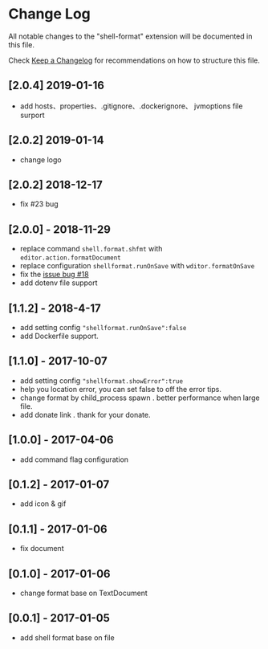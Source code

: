 # Change Log
All notable changes to the "shell-format" extension will be documented in this file.

Check [Keep a Changelog](http://keepachangelog.com/) for recommendations on how to structure this file.
## [2.0.4] 2019-01-16
-  add hosts、properties、.gitignore、.dockerignore、 jvmoptions file surport
## [2.0.2] 2019-01-14
-  change logo
  
## [2.0.2] 2018-12-17
- fix #23  bug

##  [2.0.0] - 2018-11-29
- replace command `shell.format.shfmt` with `editor.action.formatDocument`
- replace configuration `shellformat.runOnSave` with `wditor.formatOnSave`
- fix the [issue bug  #18](https://github.com/foxundermoon/vs-shell-format/issues/18)
- add dotenv file support
  
##  [1.1.2] - 2018-4-17
-  add setting  config  `"shellformat.runOnSave":false`
-  add Dockerfile support.

##  [1.1.0] - 2017-10-07
- add setting  config  `"shellformat.showError":true`
- help you location  error, you can set false to off the error tips.
- change format by child_process spawn . better performance when large file.
-  add donate link . thank for your donate.
  
##  [1.0.0] - 2017-04-06
-  add command flag configuration
  
## [0.1.2] - 2017-01-07
-  add icon & gif

## [0.1.1] - 2017-01-06
-  fix document

## [0.1.0] - 2017-01-06
-  change format base on TextDocument

## [0.0.1] - 2017-01-05
- add shell format base on file 

